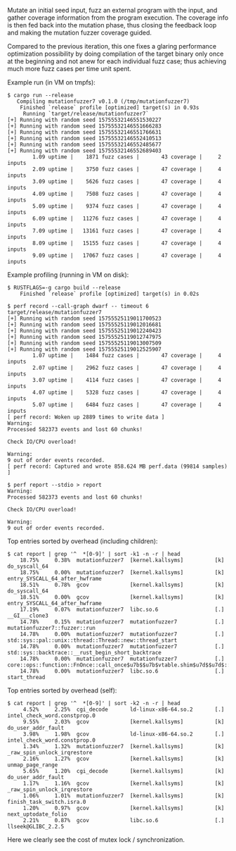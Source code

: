 Mutate an initial seed input, fuzz an external program with the input, and
gather coverage information from the program execution.
The coverage info is then fed back into the mutation phase, thus closing the
feedback loop and making the mutation fuzzer coverage guided.

Compared to the previous iteration, this one fixes a glaring performance
optimization possibility by doing compilation of the target binary only once at
the beginning and not anew for each individual fuzz case; thus achieving much
more fuzz cases per time unit spent.

Example run (in VM on tmpfs):

```
$ cargo run --release
   Compiling mutationfuzzer7 v0.1.0 (/tmp/mutationfuzzer7)
    Finished `release` profile [optimized] target(s) in 0.93s
     Running `target/release/mutationfuzzer7`
[+] Running with random seed 15755532146551530227
[+] Running with random seed 15755532146551666283
[+] Running with random seed 15755532146551766631
[+] Running with random seed 15755532146552410513
[+] Running with random seed 15755532146552485677
[+] Running with random seed 15755532146552689403
        1.09 uptime |    1871 fuzz cases |       43 coverage |     2 inputs
        2.09 uptime |    3750 fuzz cases |       47 coverage |     4 inputs
        3.09 uptime |    5626 fuzz cases |       47 coverage |     4 inputs
        4.09 uptime |    7508 fuzz cases |       47 coverage |     4 inputs
        5.09 uptime |    9374 fuzz cases |       47 coverage |     4 inputs
        6.09 uptime |   11276 fuzz cases |       47 coverage |     4 inputs
        7.09 uptime |   13161 fuzz cases |       47 coverage |     4 inputs
        8.09 uptime |   15155 fuzz cases |       47 coverage |     4 inputs
        9.09 uptime |   17067 fuzz cases |       47 coverage |     4 inputs
```

Example profiling (running in VM on disk):

```
$ RUSTFLAGS=-g cargo build --release
    Finished `release` profile [optimized] target(s) in 0.02s

$ perf record --call-graph dwarf -- timeout 6 target/release/mutationfuzzer7
[+] Running with random seed 15755525119011700523
[+] Running with random seed 15755525119012016681
[+] Running with random seed 15755525119012240423
[+] Running with random seed 15755525119012747975
[+] Running with random seed 15755525119013007509
[+] Running with random seed 15755525119012525907
        1.07 uptime |    1484 fuzz cases |       47 coverage |     4 inputs
        2.07 uptime |    2962 fuzz cases |       47 coverage |     4 inputs
        3.07 uptime |    4114 fuzz cases |       47 coverage |     4 inputs
        4.07 uptime |    5328 fuzz cases |       47 coverage |     4 inputs
        5.07 uptime |    6484 fuzz cases |       47 coverage |     4 inputs
[ perf record: Woken up 2889 times to write data ]
Warning:
Processed 582373 events and lost 60 chunks!

Check IO/CPU overload!

Warning:
9 out of order events recorded.
[ perf record: Captured and wrote 858.624 MB perf.data (99814 samples) ]

$ perf report --stdio > report
Warning:
Processed 582373 events and lost 60 chunks!

Check IO/CPU overload!

Warning:
9 out of order events recorded.
```

Top entries sorted by overhead (including children):

```
$ cat report | grep '^  *[0-9]' | sort -k1 -n -r | head
    18.75%     0.38%  mutationfuzzer7  [kernel.kallsyms]          [k] do_syscall_64
    18.75%     0.00%  mutationfuzzer7  [kernel.kallsyms]          [k] entry_SYSCALL_64_after_hwframe
    18.51%     0.78%  gcov             [kernel.kallsyms]          [k] do_syscall_64
    18.51%     0.00%  gcov             [kernel.kallsyms]          [k] entry_SYSCALL_64_after_hwframe
    17.19%     0.07%  mutationfuzzer7  libc.so.6                  [.] __GI___clone3
    14.78%     0.15%  mutationfuzzer7  mutationfuzzer7            [.] mutationfuzzer7::fuzzer::run
    14.78%     0.00%  mutationfuzzer7  mutationfuzzer7            [.] std::sys::pal::unix::thread::Thread::new::thread_start
    14.78%     0.00%  mutationfuzzer7  mutationfuzzer7            [.] std::sys::backtrace::__rust_begin_short_backtrace
    14.78%     0.00%  mutationfuzzer7  mutationfuzzer7            [.] core::ops::function::FnOnce::call_once$u7b$$u7b$vtable.shim$u7d$$u7d$::haae4dfd8690c1eb9
    14.78%     0.00%  mutationfuzzer7  libc.so.6                  [.] start_thread
```

Top entries sorted by overhead (self):

```
$ cat report | grep '^  *[0-9]' | sort -k2 -n -r | head
     4.52%     2.25%  cgi_decode       ld-linux-x86-64.so.2       [.] intel_check_word.constprop.0
     9.55%     2.03%  gcov             [kernel.kallsyms]          [k] do_user_addr_fault
     3.98%     1.98%  gcov             ld-linux-x86-64.so.2       [.] intel_check_word.constprop.0
     1.34%     1.32%  mutationfuzzer7  [kernel.kallsyms]          [k] _raw_spin_unlock_irqrestore
     2.16%     1.27%  gcov             [kernel.kallsyms]          [k] unmap_page_range
     5.65%     1.20%  cgi_decode       [kernel.kallsyms]          [k] do_user_addr_fault
     1.17%     1.16%  gcov             [kernel.kallsyms]          [k] _raw_spin_unlock_irqrestore
     1.06%     1.01%  mutationfuzzer7  [kernel.kallsyms]          [k] finish_task_switch.isra.0
     1.20%     0.97%  gcov             [kernel.kallsyms]          [k] next_uptodate_folio
     2.21%     0.87%  gcov             libc.so.6                  [.] llseek@GLIBC_2.2.5
```

Here we clearly see the cost of mutex lock / synchronization.
